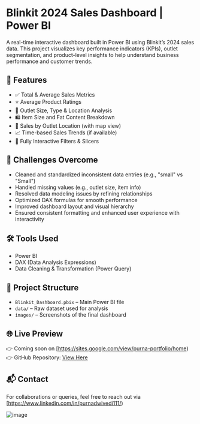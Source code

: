 # Blinkit 2024 Sales Dashboard | Power BI

A real-time interactive dashboard built in Power BI using Blinkit’s 2024 sales data. This project visualizes key performance indicators (KPIs), outlet segmentation, and product-level insights to help understand business performance and customer trends.

## 📌 Features

- ✅ Total & Average Sales Metrics
- ⭐ Average Product Ratings
- 🏪 Outlet Size, Type & Location Analysis
- 🛍️ Item Size and Fat Content Breakdown
- 📍 Sales by Outlet Location (with map view)
- 📈 Time-based Sales Trends (if available)
- 🔄 Fully Interactive Filters & Slicers

## 🧠 Challenges Overcome

- Cleaned and standardized inconsistent data entries (e.g., "small" vs "Small")
- Handled missing values (e.g., outlet size, item info)
- Resolved data modeling issues by refining relationships
- Optimized DAX formulas for smooth performance
- Improved dashboard layout and visual hierarchy
- Ensured consistent formatting and enhanced user experience with interactivity

## 🛠 Tools Used

- Power BI
- DAX (Data Analysis Expressions)
- Data Cleaning & Transformation (Power Query)

## 📂 Project Structure

- `Blinkit_Dashboard.pbix` – Main Power BI file
- `data/` – Raw dataset used for analysis
- `images/` – Screenshots of the final dashboard

## 🌐 Live Preview

👉 Coming soon on [https://sites.google.com/view/purna-portfolio/home)  
👉 GitHub Repository: [View Here](https://github.com/your-username/Blinkit-2024-Sales-Dashboard-Power-BI)

## 📬 Contact

For collaborations or queries, feel free to reach out via [https://www.linkedin.com/in/purnadwivedi111/) 


![image](https://github.com/user-attachments/assets/3e5afd0c-251b-456d-a05c-bd2a46bb2111)

